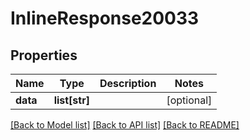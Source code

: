 # InlineResponse20033

## Properties
Name | Type | Description | Notes
------------ | ------------- | ------------- | -------------
**data** | **list[str]** |  | [optional] 

[[Back to Model list]](../README.md#documentation-for-models) [[Back to API list]](../README.md#documentation-for-api-endpoints) [[Back to README]](../README.md)

